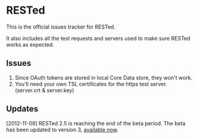 # RESTed

This is the official issues tracker for RESTed.

It also includes all the test requests and servers used to make sure RESTed works as expected.

## Issues

1. Since OAuth tokens are stored in local Core Data store, they won't work.
2. You'll need your own TSL certificates for the https test server. (server.crt & server.key)

## Updates

[2012-11-09] RESTed 2.5 is reaching the end of the beta period. The beta has been updated to version 3, [available now](http://helloresolven.com/betas/RESTed-2.5-beta.zip).